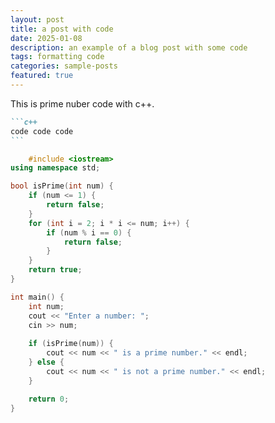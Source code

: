 ```yaml
---
layout: post
title: a post with code
date: 2025-01-08 
description: an example of a blog post with some code
tags: formatting code
categories: sample-posts
featured: true
---
```


This is prime nuber code with c++.

````markdown
```c++
code code code
```
````
```c++
    #include <iostream>
using namespace std;

bool isPrime(int num) {
    if (num <= 1) {
        return false; 
    }
    for (int i = 2; i * i <= num; i++) {
        if (num % i == 0) {
            return false; 
        }
    }
    return true; 
}

int main() {
    int num;
    cout << "Enter a number: ";
    cin >> num;
    
    if (isPrime(num)) {
        cout << num << " is a prime number." << endl;
    } else {
        cout << num << " is not a prime number." << endl;
    }

    return 0;
}
```